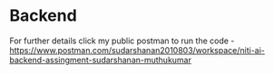 # Backend
For further details click my public postman to run the code - https://www.postman.com/sudarshanan2010803/workspace/niti-ai-backend-assingment-sudarshanan-muthukumar
